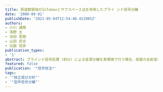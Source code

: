 ```yaml
---
title: 周波数領域のInfomaxとサブスペース法を併用したブライ ンド信号分離
date: '2000-09-01'
publishDate: '2021-05-04T12:54:40.422985Z'
authors:
- 小川 通朗
- 浅野 太
- 池田 思朗
- 山田 武志
- 北脇 信彦
publication_types:
- '1'
abstract: ブラインド信号処理 (BSS) による音源分離を実環境で行う場合，部屋の反射音の影響のため性能が低下する．著者らは，サブスペース法を BSS の前処理として用い反射音を低減してから，信号を分離する手法を提案している．本報告では，周波数領域の Infomax アルゴリズムとサブスペース法を組み合わせた枠組みを提案し，実環境での評価を行う．また，周波数領域のアルゴリズムの場合は  permutation (チャネルの入れ違い) が問題となる．本報告では，伝達関数内の周波数の coherency を利用した新しい permutation の解法 IFC を提案する．サブスペース法を用いて完全に permutation を解いた場合の単語認識率は，用いない場合に比べ 18% 程度改善され，またIFCを用いた場合の単語認識率は，これより 4% 程度低い認識率を達成した．
featured: false
publication: '*信学技法*'
tags:
- '"独立成分分析"'
- '"音声信号分離"'
---
```


